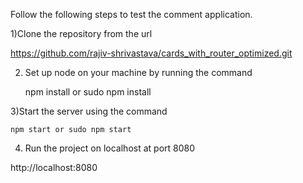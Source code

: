 Follow the following steps to test the comment application.


1)Clone the repository from the url

 https://github.com/rajiv-shrivastava/cards_with_router_optimized.git

2) Set up node on your machine by running the command

    npm install or sudo npm install

3)Start the server using the command 

    npm start or sudo npm start

4) Run the project on localhost at port 8080

http://localhost:8080
